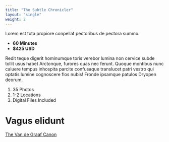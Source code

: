 ```yaml
---
title: "The Subtle Chronicler"
layout: "single"
weight: 2
---
```


Lorem est tota propiore conpellat pectoribus de pectora summo.

- **60 Minutes**
- **$425 USD**

<!--more-->

Redit teque digerit hominumque toris verebor lumina non cervice subde tollit usus habet Arctonque, furores quas nec ferunt. Quoque montibus nunc caluere tempus inhospita parcite confusaque translucet patri vestro qui optatis lumine cognoscere flos nubis! Fronde ipsamque patulos Dryopen deorum.

  1. 35 Photos
  2. 1-2 Locations
  3. Digital Files Included

# Vagus elidunt

[The Van de Graaf Canon](https://en.wikipedia.org/wiki/Canons_of_page_construction#Van_de_Graaf_canon)